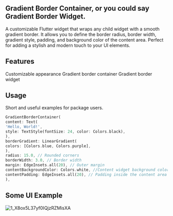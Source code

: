 <!--
This README describes the package. If you publish this package to pub.dev,
this README's contents appear on the landing page for your package.

For information about how to write a good package README, see the guide for
[writing package pages](https://dart.dev/guides/libraries/writing-package-pages).

For general information about developing packages, see the Dart guide for
[creating packages](https://dart.dev/guides/libraries/create-library-packages)
and the Flutter guide for
[developing packages and plugins](https://flutter.dev/developing-packages).
-->

## Gradient Border Container, or you could say Gradient Border Widget.
A customizable Flutter widget that wraps any child widget with a smooth gradient border. It allows you to define the border radius, border width, gradient style, padding, and background color of the content area. Perfect for adding a stylish and modern touch to your UI elements.

## Features

Customizable appearance
Gradient border container
Gradient border widget


## Usage

Short and useful examples for package users.

```dart
GradientBorderContainer(
content: Text(
'Hello, World!',
style: TextStyle(fontSize: 24, color: Colors.black),
),
borderGradient: LinearGradient(
colors: [Colors.blue, Colors.purple],
),
radius: 15.0, // Rounded corners
borderWidth: 3.0, // Border width
margin: EdgeInsets.all(20), // Outer margin
contentBackgroundColor: Colors.white, //Content widget background color
contentPadding: EdgeInsets.all(20), // Padding inside the content area
),
```
## Some UI Example
![1_X8ox5L37yf0IQjzRZMisXA](https://github.com/user-attachments/assets/c2c42fc5-4a61-4415-b666-4e94ab5645af)

